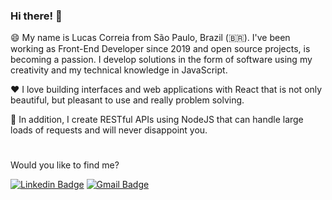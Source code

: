 ### Hi there! 🤘

😄 My name is Lucas Correia from São Paulo, Brazil (🇧🇷). I've been working as Front-End Developer since 2019 and open source projects, is becoming a passion. I develop solutions in the form of software using my creativity and my technical knowledge in JavaScript.

❤️ I love building interfaces and web applications with React that is not only beautiful, but pleasant to use and really problem solving.

🚀 In addition, I create RESTful APIs using NodeJS that can handle large loads of requests and will never disappoint you.

#

Would you like to find me?

[![Linkedin Badge](https://img.shields.io/badge/-LinkedIn-blue?style=flat&logo=Linkedin&logoColor=white&link=https://www.linkedin.com/in/lucas-correia-136508136/)](https://www.linkedin.com/in/lucas-correia-136508136?lipi=urn%3Ali%3Apage%3Ad_flagship3_profile_view_base_contact_details%3BJR%2Bu8yxQRNSNqgAXXZwXzQ%3D%3D)
[![Gmail Badge](https://img.shields.io/badge/-Gmail-c14438?style=flat&logo=Gmail&logoColor=white&link=mailto:correia23.lucas@gmail.com)](mailto:correia23.lucas@gmail.com)



<!--
**lucosilva/lucosilva** is a ✨ _special_ ✨ repository because its `README.md` (this file) appears on your GitHub profile.

Here are some ideas to get you started:

- 🔭 I’m currently working on ...
- 🌱 I’m currently learning ...
- 👯 I’m looking to collaborate on ...
- 🤔 I’m looking for help with ...
- 💬 Ask me about ...
- 📫 How to reach me: ...
- 😄 Pronouns: ...
- ⚡ Fun fact: ...
-->
